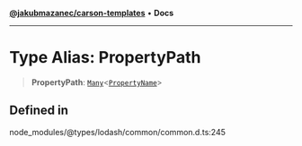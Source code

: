 [**@jakubmazanec/carson-templates**](../../../README.md) • **Docs**

---

# Type Alias: PropertyPath

> **PropertyPath**: [`Many`](Many.md)\<[`PropertyName`](PropertyName.md)\>

## Defined in

node_modules/@types/lodash/common/common.d.ts:245
